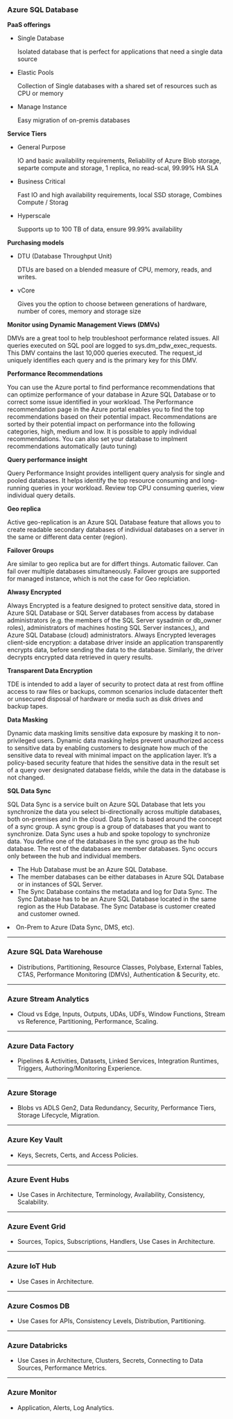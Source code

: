 <h3>Azure SQL Database </h3>

<b> PaaS offerings </b>
<ul>
 <li> Single Database </li>
 <p> Isolated database that is perfect for applications that need a single data source </p>
  <li> Elastic Pools </li>
 <p> Collection of Single databases with a shared set of resources such as CPU or memory </p>
  <li> Manage Instance </li>
 <p>  Easy migration of on-premis databases </p>
</ul>

<b> Service Tiers </b>
<ul>
 <li> General Purpose </li>
 <p>  IO and basic availability requirements, Reliability of Azure Blob storage, separte compute and storage, 1 replica, no read-scal,  99.99% HA SLA  </p>
  <li> Business Critical </li>
 <p> Fast IO and high availability requirements, local SSD storage, Combines Compute / Storag </p>
  <li> Hyperscale </li>
 <p>  Supports up to 100 TB of data, ensure 99.99% availability</p>
</ul>

<b> Purchasing models </b>
<ul>
 <li> DTU (Database Throughput Unit)  </li>
 <p>  DTUs are based on a blended measure of CPU, memory, reads, and writes.  </p>
  <li> vCore</li>
 <p> Gives you the option to choose between generations of hardware, number of cores, memory and storage size</p>
</ul>

<b> Monitor using Dynamic Management Views (DMVs) </b>
<p> DMVs are a great tool to help troubleshoot performance related issues. All queries executed on SQL pool are logged to sys.dm_pdw_exec_requests. This DMV contains the last 10,000 queries executed. The request_id uniquely identifies each query and is the primary key for this DMV.

<b> Performance Recommendations </b>
<p> You can use the Azure portal to find performance recommendations that can optimize performance of your database in Azure SQL Database or to correct some issue identified in your workload. The Performance recommendation page in the Azure portal enables you to find the top recommendations based on their potential impact. Recommendations are sorted by their potential impact on performance into the following categories, high, medium and low. It is possible to apply individual recommendations. You can also set your database to implment recommendations automatically (auto tuning) </p>

<b> Query performance insight </b>
<p> Query Performance Insight provides intelligent query analysis for single and pooled databases. It helps identify the top resource consuming and long-running queries in your workload. Review top CPU consuming queries, view individual query details. </p>


<b> Geo replica</b>
<p> Active geo-replication is an Azure SQL Database feature that allows you to create readable secondary databases of individual databases on a server in the same or different data center (region). </p>

<b> Failover Groups</b>
<p>  Are similar to geo replica but are for differt things. Automatic failover. Can fail over multiple databases simultaneously. Failover groups are supported for managed instance, which is not the case for Geo replciation.  </p>

<b> Alwasy Encrypted </b>
<p> Always Encrypted is a feature designed to protect sensitive data, stored in Azure SQL Database or SQL Server databases from access by database administrators (e.g. the members of the SQL Server sysadmin or db_owner roles), administrators of machines hosting SQL Server instances,), and Azure SQL Database (cloud) administrators. Always Encrypted leverages client-side encryption: a database driver inside an application transparently encrypts data, before sending the data to the database. Similarly, the driver decrypts encrypted data retrieved in query results.  </p>

<b> Transparent Data Encryption </b>
 <p> TDE is intended to add a layer of security to protect data at rest from offline access to raw files or backups, common scenarios include datacenter theft or unsecured disposal of hardware or media such as disk drives and backup tapes. </p>
 
 <b> Data Masking </b>
 <p> Dynamic data masking limits sensitive data exposure by masking it to non-privileged users. Dynamic data masking helps prevent unauthorized access to sensitive data by enabling customers to designate how much of the sensitive data to reveal with minimal impact on the application layer. It’s a policy-based security feature that hides the sensitive data in the result set of a query over designated database fields, while the data in the database is not changed.</p>
 


 <b> SQL Data Sync </b>
<p> SQL Data Sync is a service built on Azure SQL Database that lets you synchronize the data you select bi-directionally across multiple databases, both on-premises and in the cloud. Data Sync is based around the concept of a sync group. A sync group is a group of databases that you want to synchronize. Data Sync uses a hub and spoke topology to synchronize data. You define one of the databases in the sync group as the hub database. The rest of the databases are member databases. Sync occurs only between the hub and individual members. 
<ul>
 <li> The Hub Database must be an Azure SQL Database. </li>
 <li>  The member databases can be either databases in Azure SQL Database or in instances of SQL Server. </li>
 <li>  The Sync Database contains the metadata and log for Data Sync. The Sync Database has to be an Azure SQL Database located in the same region as the Hub Database. The Sync Database is customer created and customer owned. </li>
</ul>
</p>


<li>On-Prem to Azure (Data Sync, DMS, etc). </li>

</ul>

<hr>

<h3>Azure SQL Data Warehouse </h3>
<ul>
<li>Distributions, Partitioning, Resource Classes, Polybase, External Tables, CTAS, Performance Monitoring (DMVs), Authentication & Security, etc. </li>
</ul>

<hr>

<h3>Azure Stream Analytics </h3>
<ul> 
 <Li>Cloud vs Edge, Inputs, Outputs, UDAs, UDFs, Window Functions, Stream vs Reference, Partitioning, Performance, Scaling. </li>
</ul>

<hr>
<h3>Azure Data Factory </h3>
<ul>
<li>Pipelines & Activities, Datasets, Linked Services, Integration Runtimes, Triggers, Authoring/Monitoring Experience. </li>
 </ul>

<hr>

<h3>Azure Storage</h3>
<ul>
 <li>Blobs vs ADLS Gen2, Data Redundancy, Security, Performance Tiers, Storage Lifecycle, Migration. </li>
</ul>

<hr>

<h3>Azure Key Vault</h3>
<ul>
 <li>Keys, Secrets, Certs, and Access Policies. </li>
</ul>

<hr>

<h3>Azure Event Hubs </h3>
<ul>
<li>Use Cases in Architecture, Terminology, Availability, Consistency, Scalability. 
 </ul>

<hr>

<h3>Azure Event Grid</h3>
<ul>
<li> Sources, Topics, Subscriptions, Handlers, Use Cases in Architecture.</li>
</ul>

<hr>

<h3> Azure IoT Hub </h3>
<ul>
<li>Use Cases in Architecture. </li>
</ul>

<hr>

<h3>Azure Cosmos DB </h3>
<ul>
 <li>Use Cases for APIs, Consistency Levels, Distribution, Partitioning.</li>
</ul>

<hr>

<h3>Azure Databricks</h3>
<ul>
<li>Use Cases in Architecture, Clusters, Secrets, Connecting to Data Sources, Performance Metrics.</li>
</ul>

<hr>

<h3>Azure Monitor </h3>
<ul>
 <li>Application, Alerts, Log Analytics. </li>
</ul>

